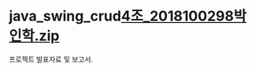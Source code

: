 # java_swing_crud[4조_2018100298박인학.zip](https://github.com/99inhak/java_swing_crud/files/10399097/4._2018100298.zip)

프로젝트 발표자료 및 보고서.
